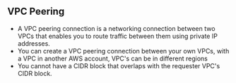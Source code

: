 ## VPC Peering

- A VPC peering connection is a networking connection between two VPCs that enables you to route traffic between them using private IP addresses.
- You can create a VPC peering connection between your own VPCs, with a VPC in another AWS account, VPC's can be in different regions
- You cannot have a CIDR block that overlaps with the requester VPC's CIDR block.

